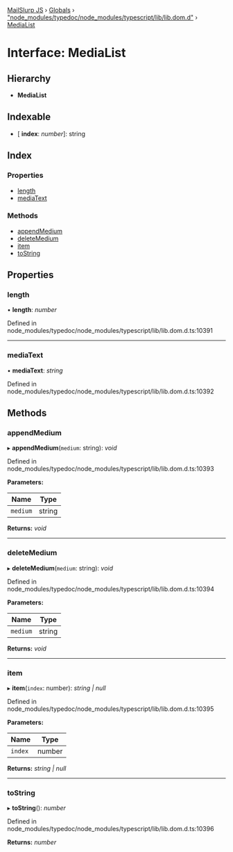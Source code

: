 [MailSlurp JS](../README.md) › [Globals](../globals.md) › ["node_modules/typedoc/node_modules/typescript/lib/lib.dom.d"](../modules/_node_modules_typedoc_node_modules_typescript_lib_lib_dom_d_.md) › [MediaList](_node_modules_typedoc_node_modules_typescript_lib_lib_dom_d_.medialist.md)

# Interface: MediaList

## Hierarchy

* **MediaList**

## Indexable

* \[ **index**: *number*\]: string

## Index

### Properties

* [length](_node_modules_typedoc_node_modules_typescript_lib_lib_dom_d_.medialist.md#length)
* [mediaText](_node_modules_typedoc_node_modules_typescript_lib_lib_dom_d_.medialist.md#mediatext)

### Methods

* [appendMedium](_node_modules_typedoc_node_modules_typescript_lib_lib_dom_d_.medialist.md#appendmedium)
* [deleteMedium](_node_modules_typedoc_node_modules_typescript_lib_lib_dom_d_.medialist.md#deletemedium)
* [item](_node_modules_typedoc_node_modules_typescript_lib_lib_dom_d_.medialist.md#item)
* [toString](_node_modules_typedoc_node_modules_typescript_lib_lib_dom_d_.medialist.md#tostring)

## Properties

###  length

• **length**: *number*

Defined in node_modules/typedoc/node_modules/typescript/lib/lib.dom.d.ts:10391

___

###  mediaText

• **mediaText**: *string*

Defined in node_modules/typedoc/node_modules/typescript/lib/lib.dom.d.ts:10392

## Methods

###  appendMedium

▸ **appendMedium**(`medium`: string): *void*

Defined in node_modules/typedoc/node_modules/typescript/lib/lib.dom.d.ts:10393

**Parameters:**

Name | Type |
------ | ------ |
`medium` | string |

**Returns:** *void*

___

###  deleteMedium

▸ **deleteMedium**(`medium`: string): *void*

Defined in node_modules/typedoc/node_modules/typescript/lib/lib.dom.d.ts:10394

**Parameters:**

Name | Type |
------ | ------ |
`medium` | string |

**Returns:** *void*

___

###  item

▸ **item**(`index`: number): *string | null*

Defined in node_modules/typedoc/node_modules/typescript/lib/lib.dom.d.ts:10395

**Parameters:**

Name | Type |
------ | ------ |
`index` | number |

**Returns:** *string | null*

___

###  toString

▸ **toString**(): *number*

Defined in node_modules/typedoc/node_modules/typescript/lib/lib.dom.d.ts:10396

**Returns:** *number*
